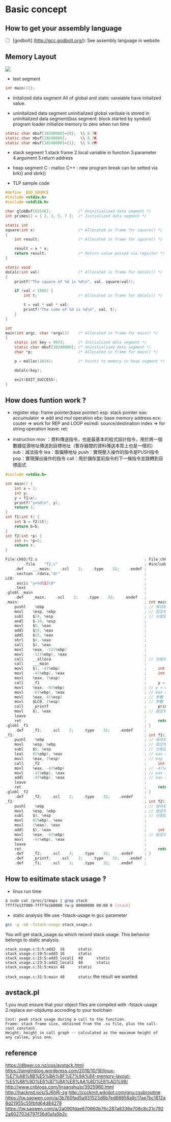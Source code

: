 # Basic concept
## How to get your assembly language
- [ ] [godbolt]
(http://gcc.godbolt.org/): See assembly language in website

## Memory Layout
<img style="display:block; margin:auto;" src="https://pinglinblog.files.wordpress.com/2016/10/e89ea2e5b995e5bfabe785a7-2016-10-18-e4b88be58d889-22-19.png?w=560"></img>

- text segment
```C
int main(){};
```

- initalized data segment
All of global and static varaiable have initailzed value.

- uninitalized data segment
uninitialized global varibale is stored in uninitialized data segment(bss segment: block started by symbol)
  program loader initialize memory to zero when run time
```C
static char mbuf[10240000]={0};  \\ 8.7K
static char mbuf[10240000];      \\ 8.7K
static char mbuf[10240000]={1};  \\ 9.8M
```

- stack segment
1.stack frame
2.local variable in function
3.parameter
4.argument
5.return address

- heap segment
C   : malloc
C++ : new
program break can be setted via brk() and sbrk()


- TLP sample code
```C
#define _BSD_SOURCE
#include <stdio.h>
#include <stdlib.h>

char globBuf[65536];            /* Uninitialized data segment */
int primes[] = { 2, 3, 5, 7 };  /* Initialized data segment */

static int
square(int x)                   /* Allocated in frame for square() */
{
    int result;                 /* Allocated in frame for square() */

    result = x * x;
    return result;              /* Return value passed via register */
}

static void
doCalc(int val)                 /* Allocated in frame for doCalc() */
{
    printf("The square of %d is %d\n", val, square(val));

    if (val < 1000) {
        int t;                  /* Allocated in frame for doCalc() */

        t = val * val * val;
        printf("The cube of %d is %d\n", val, t);
    }
}

int
main(int argc, char *argv[])    /* Allocated in frame for main() */
{
    static int key = 9973;      /* Initialized data segment */
    static char mbuf[10240000]; /* Uninitialized data segment */
    char *p;                    /* Allocated in frame for main() */

    p = malloc(1024);           /* Points to memory in heap segment */

    doCalc(key);

    exit(EXIT_SUCCESS);
}


```

## How does funtion work ?

- register
ebp:     frame pointer(base pointer)
esp:     stack pointer
eax:     accumulator => add and mul operation
ebx:     base memory address
ecx:     couter => work for REP and LOOP
esi/edi: source/destination index  => for string operation
leave:
ret:

- instruction
mov ：資料傳送指令，也是最基本的程式設計指令，用於將一個數據從源地址傳送到目標地址（暫存器間的資料傳送本質上也是一樣的）
sub：減法指令
lea：取偏移地址
push：實現壓入操作的指令是PUSH指令
pop：實現彈出操作的指令
call：用於儲存當前指令的下一條指令並跳轉到目標函式


```C
#include <stdio.h>

int main() {
    int x = 1;
    int y;
    y = f1(x);
    printf("y=%d\n", y);
    return 1;
}
int f1(int t) {
    int b = f2(&t);
    return b+b;
}
int f2(int *p) {
    int r= *p+5;
    return r;
}
```

```C
File:ch03/f2.s                                               ; File:ch03/f2.c
        .file    "f2.c"                                      ; #include <stdio.h>
    .def    ___main;    .scl    2;    .type    32;    .endef ;
    .section .rdata,"dr"                                     ;
LC0:                                                         ;
    .ascii "y=%d\12\0"                                       ;
    .text                                                    ;
.globl _main                                                 ;
    .def    _main;    .scl    2;    .type    32;    .endef   ;
_main:                                                       ; int main() {
    pushl    %ebp                                            ; // 保存框架指標
    movl    %esp, %ebp                                       ; // 設定堆疊指標
    subl    $24, %esp                                        ; // 分配區域變數空間
    andl    $-16, %esp                                       ;
    movl    $0, %eax                                         ;
    addl    $15, %eax                                        ;
    addl    $15, %eax                                        ;
    shrl    $4, %eax                                         ;
    sall    $4, %eax                                         ;
    movl    %eax, -12(%ebp)                                  ;
    movl    -12(%ebp), %eax                                  ;
    call    __alloca                                         ; // 分配堆積(heap)空間
    call    ___main                                          ;
    movl    $1, -4(%ebp)                                     ;     int x = 1;
    movl    -4(%ebp), %eax                                   ;     int y;
    movl    %eax, (%esp)                                     ;
    call    _f1                                              ;     y = f1(x);
    movl    %eax, -8(%ebp)                                   ; // y = eax
    movl    -8(%ebp), %eax                                   ; // eax = y
    movl    %eax, 4(%esp)                                    ; // 參數 y (推入堆疊)
    movl    $LC0, (%esp)                                     ; // 參數 "y=%d\n"
    call    _printf                                          ;     printf("y=%d\n", y);
    movl    $1, %eax                                         ; // 設定傳回值 eax=1
    leave                                                    ;
    ret                                                      ;     return 1;
.globl _f1                                                   ; }
    .def    _f1;    .scl    2;    .type    32;    .endef     ;
_f1:                                                         ; int f1(int t) {
    pushl    %ebp                                            ; // 保存框架指標
    movl    %esp, %ebp                                       ; // 設定堆疊指標
    subl    $8, %esp                                         ; // 分配區域變數空間
    leal    8(%ebp), %eax                                    ; // eax = 8(%ebp) 的位址
    movl    %eax, (%esp)                                     ; // esp 上移 8 byte
    call    _f2                                              ;     int b = f2(&t);
    movl    %eax, -4(%ebp)                                   ; // -4(%ebp) 就是 b
    movl    -4(%ebp), %eax                                   ; // eax = b
    addl    -4(%ebp), %eax                                   ; // eax = eax + b
    leave                                                    ;
    ret                                                      ;     return b+b;
.globl _f2                                                   ; }
    .def    _f2;    .scl    2;    .type    32;    .endef     ;
_f2:                                                         ; int f2(int *p) {
    pushl    %ebp                                            ; // 保存框架指標
    movl    %esp, %ebp                                       ; // 設定堆疊指標
    subl    $4, %esp                                         ; // 分配區域變數空間
    movl    8(%ebp), %eax                                    ;
    movl    (%eax), %eax                                     ;
    addl    $5, %eax                                         ;     int r= *p+5;
    movl    %eax, -4(%ebp)                                   ; // 設定傳回值 eax=r
    movl    -4(%ebp), %eax                                   ;
    leave                                                    ;
    ret                                                      ;     return r;
    .def    _f2;    .scl    3;    .type    32;    .endef     ; }
    .def    _printf;    .scl    3;    .type    32;    .endef ;
    .def    _f1;    .scl    3;    .type    32;    .endef     ;

```


## How to esitimate stack usage ?
- linux run time
```bash
$ sudo cat /proc/1/maps | grep stack
7fff7e13f000-7fff7e160000 rw-p 00000000 00:00 0 [stack]
```
- static analysis
We use -fstack-usage in gcc parameter

```bash
gcc -g -o0 -fstack-usage stack_usage.c
```

You will get stack_usage.su which record stack usage.
This behavior belongs to static analysis.

```info
stack_usage.c:5:5:add2  16      static
stack_usage.c:10:5:add3 16      static
stack_usage.c:15:5:add3_local1  48      static
stack_usage.c:23:5:add3_local2  48      static
stack_usage.c:31:5:main 48      static
```

`stack_usage.c:31:5:main 48      static` the result we wanted.


## avstack.pl
1.you must ensure that your object files are compiled with -fstack-usage
2.replace avr-objdump accroding to your toolchain

```info
Cost: peak stack usage during a call to the function.
Frame: stack frame size, obtained from the .su file, plus the call-cost constant.
Height: height in call graph -- calculated as the maximum height of any callee, plus one.
```

## reference
https://dlbeer.co.nz/oss/avstack.html
https://pinglinblog.wordpress.com/2016/10/18/linux-%E7%A8%8B%E5%BA%8F%E7%9A%84-memory-layout-%E5%88%9D%E6%B7%BA%E8%AA%8D%E8%AD%98/
http://www.cnblogs.com/linsanshu/p/3925960.html
http://hackmd.io/s/SJ6hRj-zg
http://ccckmit.wikidot.com/gnu:csubroutine
https://tw.saowen.com/a/3b760fad5a931523d6b7ed68856a9c17ae7bc1812a8d21955c55fbfd64d84278
https://tw.saowen.com/a/2a090fdae670660b76c287a8336e708c8c21c7922a6027034797f36d0a1a5b2c
